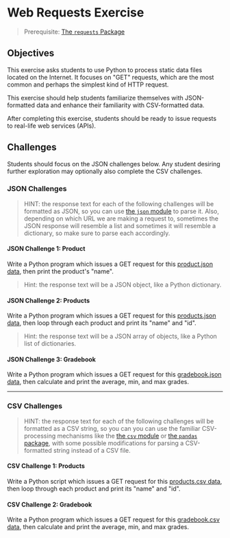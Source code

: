 # Web Requests Exercise

> Prerequisite: [The `requests` Package](/notes/python/packages/requests.md)

## Objectives

This exercise asks students to use Python to process static data files located on the Internet. It focuses on "GET" requests, which are the most common and perhaps the simplest kind of HTTP request.

This exercise should help students familiarize themselves with JSON-formatted data and enhance their familiarity with CSV-formatted data.

After completing this exercise, students should be ready to issue requests to real-life web services (APIs).

## Challenges

Students should focus on the JSON challenges below. Any student desiring further exploration may optionally also complete the CSV challenges.

### JSON Challenges

> HINT: the response text for each of the following challenges will be formatted as JSON, so you can use [the `json` module](/notes/python/modules/json.md) to parse it. Also, depending on which URL we are making a request to, sometimes the JSON response will resemble a list and sometimes it will resemble a dictionary, so make sure to parse each accordingly.

#### JSON Challenge 1: Product

Write a Python program which issues a GET request for this [product.json data](https://raw.githubusercontent.com/prof-rossetti/georgetown-opim-243-201901/master/data/products/1.json), then print the product's "name".

> Hint: the response text will be a JSON object, like a Python dictionary.

#### JSON Challenge 2: Products

Write a Python program which issues a GET request for this [products.json data](https://raw.githubusercontent.com/prof-rossetti/georgetown-opim-243-201901/master/data/products.json), then loop through each product and print its "name" and "id".

> Hint: the response text will be a JSON array of objects, like a Python list of dictionaries.

#### JSON Challenge 3: Gradebook

Write a Python program which issues a GET request for this [gradebook.json data](https://raw.githubusercontent.com/prof-rossetti/georgetown-opim-243-201901/master/data/gradebook.json), then calculate and print the average, min, and max grades.

<hr>

### CSV Challenges

> HINT: the response text for each of the following challenges will be formatted as a CSV string, so you can you can use the familiar CSV-processing mechanisms like the [the `csv` module](/notes/python/modules/csv.md) or [the `pandas` package](/notes/python/packages/pandas.md), with some possible modifications for parsing a CSV-formatted string instead of a CSV file.

#### CSV Challenge 1: Products

Write a Python script which issues a GET request for this [products.csv data](https://raw.githubusercontent.com/prof-rossetti/georgetown-opim-243-201901/master/data/products.csv), then loop through each product and print its "name" and "id".

#### CSV Challenge 2: Gradebook

Write a Python program which issues a GET request for this [gradebook.csv data](https://raw.githubusercontent.com/prof-rossetti/georgetown-opim-243-201901/master/data/gradebook.csv), then calculate and print the average, min, and max grades.
